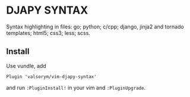 DJAPY SYNTAX
============

Syntax highlighting in files: go; python; c/cpp; django, jinja2 and tornado templates; html5; css3; less; scss.

Install
-------

Use vundle, add

```
Plugin 'valsorym/vim-djapy-syntax'
```

and run `:PluginInstall!` in your vim and `:PluginUpgrade`.

